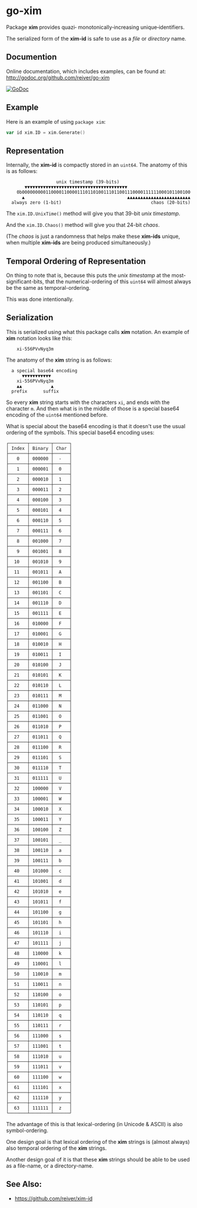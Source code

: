 # go-xim

Package **xim** provides quazi‐ monotonically‐increasing unique‐identifiers.

The serialized form of the **xim-id** is safe to use as a _file_ or _directory_ name.


## Documention

Online documentation, which includes examples, can be found at: http://godoc.org/github.com/reiver/go-xim

[![GoDoc](https://godoc.org/github.com/reiver/go-xim?status.svg)](https://godoc.org/github.com/reiver/go-xim)


## Example

Here is an example of using `package xim`:
```go
var id xim.ID = xim.Generate()
```

## Representation

Internally, the **xim-id** is compactly stored in an `uint64`. The anatomy of this is as follows:
```
                   unix timestamp (39-bits)
       ▼▼▼▼▼▼▼▼▼▼▼▼▼▼▼▼▼▼▼▼▼▼▼▼▼▼▼▼▼▼▼▼▼▼▼▼▼▼▼
    0b0000000001100001100001110110100111011001110000111111000101100100
      ▲                                       ▲▲▲▲▲▲▲▲▲▲▲▲▲▲▲▲▲▲▲▲▲▲▲▲
  always zero (1-bit)                                  chaos (20-bits)
```

The `xim.ID.UnixTime()` method will give you that 39-bit _unix timestamp_.

And the `xim.ID.Chaos()` method will give you that 24-bit _chaos_.

(The _chaos_ is just a randomness that helps make these **xim-ids** unique, when multiple **xim-ids** are being produced simultaneously.)

## Temporal Ordering of Representation

On thing to note that is, because this puts the _unix timestamp_ at the most-significant-bits, that the numerical-ordering of this `uint64` will almost always be the same as temporal-ordering.

This was done intentionally.

## Serialization

This is serialized using what this package calls **xim** notation.
An example of **xim** notation looks like this:
```
    xi-556PVvNyq3m
```

The anatomy of the **xim** string is as follows:
```
  a special base64 encoding
      ▼▼▼▼▼▼▼▼▼▼▼
    xi-556PVvNyq3m
    ▲▲           ▲
  prefix      suffix
```

So every **xim** string starts with the characters `xi`, and ends with the character `m`.
And then what is in the middle of those is a special base64 encoding of the `uint64` mentioned before.

What is special about the base64 encoding is that it doesn't use the usual ordering of the symbols.
This special base64 encoding uses:
```
┌───────┬────────┬──────┐
│ Index │ Binary │ Char │
├───────┼────────┼──────┤
│   0   │ 000000 │  -   │
├───────┼────────┼──────┤
│   1   │ 000001 │  0   │
├───────┼────────┼──────┤
│   2   │ 000010 │  1   │
├───────┼────────┼──────┤
│   3   │ 000011 │  2   │
├───────┼────────┼──────┤
│   4   │ 000100 │  3   │
├───────┼────────┼──────┤
│   5   │ 000101 │  4   │
├───────┼────────┼──────┤
│   6   │ 000110 │  5   │
├───────┼────────┼──────┤
│   7   │ 000111 │  6   │
├───────┼────────┼──────┤
│   8   │ 001000 │  7   │
├───────┼────────┼──────┤
│   9   │ 001001 │  8   │
├───────┼────────┼──────┤
│  10   │ 001010 │  9   │
├───────┼────────┼──────┤
│  11   │ 001011 │  A   │
├───────┼────────┼──────┤
│  12   │ 001100 │  B   │
├───────┼────────┼──────┤
│  13   │ 001101 │  C   │
├───────┼────────┼──────┤
│  14   │ 001110 │  D   │
├───────┼────────┼──────┤
│  15   │ 001111 │  E   │
├───────┼────────┼──────┤
│  16   │ 010000 │  F   │
├───────┼────────┼──────┤
│  17   │ 010001 │  G   │
├───────┼────────┼──────┤
│  18   │ 010010 │  H   │
├───────┼────────┼──────┤
│  19   │ 010011 │  I   │
├───────┼────────┼──────┤
│  20   │ 010100 │  J   │
├───────┼────────┼──────┤
│  21   │ 010101 │  K   │
├───────┼────────┼──────┤
│  22   │ 010110 │  L   │
├───────┼────────┼──────┤
│  23   │ 010111 │  M   │
├───────┼────────┼──────┤
│  24   │ 011000 │  N   │
├───────┼────────┼──────┤
│  25   │ 011001 │  O   │
├───────┼────────┼──────┤
│  26   │ 011010 │  P   │
├───────┼────────┼──────┤
│  27   │ 011011 │  Q   │
├───────┼────────┼──────┤
│  28   │ 011100 │  R   │
├───────┼────────┼──────┤
│  29   │ 011101 │  S   │
├───────┼────────┼──────┤
│  30   │ 011110 │  T   │
├───────┼────────┼──────┤
│  31   │ 011111 │  U   │
├───────┼────────┼──────┤
│  32   │ 100000 │  V   │
├───────┼────────┼──────┤
│  33   │ 100001 │  W   │
├───────┼────────┼──────┤
│  34   │ 100010 │  X   │
├───────┼────────┼──────┤
│  35   │ 100011 │  Y   │
├───────┼────────┼──────┤
│  36   │ 100100 │  Z   │
├───────┼────────┼──────┤
│  37   │ 100101 │  _   │
├───────┼────────┼──────┤
│  38   │ 100110 │  a   │
├───────┼────────┼──────┤
│  39   │ 100111 │  b   │
├───────┼────────┼──────┤
│  40   │ 101000 │  c   │
├───────┼────────┼──────┤
│  41   │ 101001 │  d   │
├───────┼────────┼──────┤
│  42   │ 101010 │  e   │
├───────┼────────┼──────┤
│  43   │ 101011 │  f   │
├───────┼────────┼──────┤
│  44   │ 101100 │  g   │
├───────┼────────┼──────┤
│  45   │ 101101 │  h   │
├───────┼────────┼──────┤
│  46   │ 101110 │  i   │
├───────┼────────┼──────┤
│  47   │ 101111 │  j   │
├───────┼────────┼──────┤
│  48   │ 110000 │  k   │
├───────┼────────┼──────┤
│  49   │ 110001 │  l   │
├───────┼────────┼──────┤
│  50   │ 110010 │  m   │
├───────┼────────┼──────┤
│  51   │ 110011 │  n   │
├───────┼────────┼──────┤
│  52   │ 110100 │  o   │
├───────┼────────┼──────┤
│  53   │ 110101 │  p   │
├───────┼────────┼──────┤
│  54   │ 110110 │  q   │
├───────┼────────┼──────┤
│  55   │ 110111 │  r   │
├───────┼────────┼──────┤
│  56   │ 111000 │  s   │
├───────┼────────┼──────┤
│  57   │ 111001 │  t   │
├───────┼────────┼──────┤
│  58   │ 111010 │  u   │
├───────┼────────┼──────┤
│  59   │ 111011 │  v   │
├───────┼────────┼──────┤
│  60   │ 111100 │  w   │
├───────┼────────┼──────┤
│  61   │ 111101 │  x   │
├───────┼────────┼──────┤
│  62   │ 111110 │  y   │
├───────┼────────┼──────┤
│  63   │ 111111 │  z   │
└───────┴────────┴──────┘
```

The advantage of this is that lexical-ordering (in Unicode & ASCII) is also symbol-ordering.

One design goal is that lexical ordering of the **xim** strings is (almost always) also temporal ordering of the **xim** strings.

Another design goal of it is that these **xim** strings should be able to be used as a file-name, or a directory-name.

## See Also:

* https://github.com/reiver/xim-id
